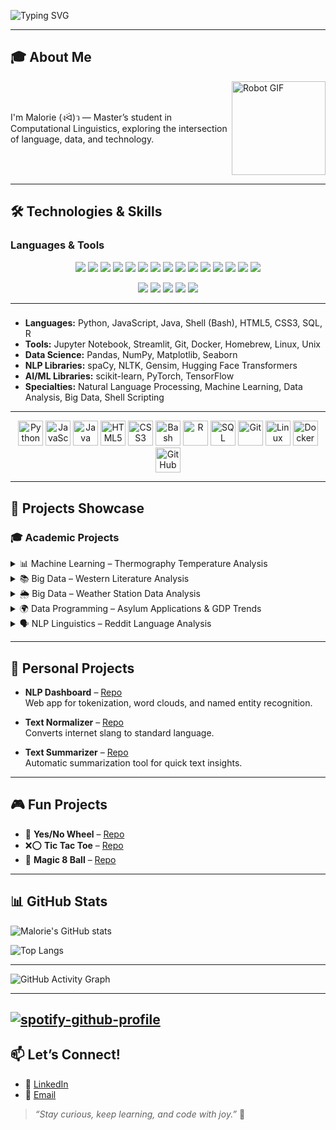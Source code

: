 ![Typing SVG](https://readme-typing-svg.demolab.com?font=Fira+Code&pause=1000&color=1E90FF&width=500&lines=Hi%2C+I'm+Malorie.;Computational+Linguistics+Master's+Student;NLP%2C+Machine+Learning+%26+Data+Enthusiast;Building+tools+that+make+language+come+alive%21)

---

## 🎓 About Me

<div align="left" style="display: flex; align-items: center; justify-content: space-between;">

<div>
  <p>I'm Malorie (งᐛ)ว — Master’s student in Computational Linguistics, exploring the intersection of language, data, and technology.</p>
</div>

<img src="https://media0.giphy.com/media/v1.Y2lkPTc5MGI3NjExN2RrZ2JiZGtremp5dnoyazQzNHV2Z2djcWdoem51bG03d3ljNGdoaSZlcD12MV9pbnRlcm5hbF9naWZfYnlfaWQmY3Q9cw/qyv59JLK2Q0Or2qt0H/giphy.gif" width="150" alt="Robot GIF"/>
</div>




---

## 🛠️ Technologies & Skills

### Languages & Tools
<p align="center">
  <img src="https://img.shields.io/badge/Python-3776AB?style=for-the-badge&logo=python&logoColor=white"/>
  <img src="https://img.shields.io/badge/JavaScript-F7DF1E?style=for-the-badge&logo=javascript&logoColor=black"/>
  <img src="https://img.shields.io/badge/R-276DC3?style=for-the-badge&logo=r&logoColor=white"/>
  <img src="https://img.shields.io/badge/SQL-4479A1?style=for-the-badge&logo=postgresql&logoColor=white"/>
  <img src="https://img.shields.io/badge/Git-F05032?style=for-the-badge&logo=git&logoColor=white"/>
  <img src="https://img.shields.io/badge/Homebrew-FBB040?style=for-the-badge&logo=homebrew&logoColor=white"/>
  <img src="https://img.shields.io/badge/Linux-FCC624?style=for-the-badge&logo=linux&logoColor=black"/>
  <img src="https://img.shields.io/badge/Shell_Scripting-121011?style=for-the-badge&logo=gnu-bash&logoColor=white"/>
  <img src="https://img.shields.io/badge/VSCode-007ACC?style=for-the-badge&logo=visualstudiocode&logoColor=white"/>
  <img src="https://img.shields.io/badge/Docker-2496ED?style=for-the-badge&logo=docker&logoColor=white"/>
  <img src="https://img.shields.io/badge/GitHub%20Actions-2088FF?style=for-the-badge&logo=github-actions&logoColor=white"/>
  <img src="https://img.shields.io/badge/Jupyter-F37626?style=for-the-badge&logo=jupyter&logoColor=white"/>
  <img src="https://img.shields.io/badge/Streamlit-FF4B4B?style=for-the-badge&logo=streamlit&logoColor=white"/>
  <img src="https://img.shields.io/badge/HDFS-003366?style=for-the-badge"/>
  <img src="https://img.shields.io/badge/Apache%20Mahout-02599C?style=for-the-badge"/>
</p>

<p align="center">
  <img src="https://img.shields.io/badge/Pandas-150458?style=for-the-badge&logo=pandas&logoColor=white"/>
  <img src="https://img.shields.io/badge/NumPy-013243?style=for-the-badge&logo=numpy&logoColor=white"/>
  <img src="https://img.shields.io/badge/scikit--learn-F7931E?style=for-the-badge&logo=scikit-learn&logoColor=white"/>
  <img src="https://img.shields.io/badge/spaCy-09A3D5?style=for-the-badge"/>
  <img src="https://img.shields.io/badge/HuggingFace-FFD21F?style=for-the-badge&logo=huggingface&logoColor=black"/>
</p>

---

### 
- **Languages:** Python, JavaScript, Java, Shell (Bash), HTML5, CSS3, SQL, R  
- **Tools:** Jupyter Notebook, Streamlit, Git, Docker, Homebrew, Linux, Unix  
- **Data Science:** Pandas, NumPy, Matplotlib, Seaborn  
- **NLP Libraries:** spaCy, NLTK, Gensim, Hugging Face Transformers  
- **AI/ML Libraries:** scikit-learn, PyTorch, TensorFlow  
- **Specialties:** Natural Language Processing, Machine Learning, Data Analysis, Big Data, Shell Scripting

---

<p align="center">
  <img src="https://cdn.jsdelivr.net/gh/devicons/devicon/icons/python/python-original.svg" width="40" title="Python"/>
  <img src="https://cdn.jsdelivr.net/gh/devicons/devicon/icons/javascript/javascript-original.svg" width="40" title="JavaScript"/>
  <img src="https://cdn.jsdelivr.net/gh/devicons/devicon/icons/java/java-original.svg" width="40" title="Java"/>
  <img src="https://cdn.jsdelivr.net/gh/devicons/devicon/icons/html5/html5-original.svg" width="40" title="HTML5"/>
  <img src="https://cdn.jsdelivr.net/gh/devicons/devicon/icons/css3/css3-original.svg" width="40" title="CSS3"/>
  <img src="https://cdn.jsdelivr.net/gh/devicons/devicon/icons/bash/bash-original.svg" width="40" title="Bash"/>
  <img src="https://cdn.jsdelivr.net/gh/devicons/devicon/icons/r/r-original.svg" width="40" title="R"/>
  <img src="https://cdn.jsdelivr.net/gh/devicons/devicon/icons/postgresql/postgresql-original.svg" width="40" title="SQL"/>
  <img src="https://cdn.jsdelivr.net/gh/devicons/devicon/icons/git/git-original.svg" width="40" title="Git"/>
  <img src="https://cdn.jsdelivr.net/gh/devicons/devicon/icons/linux/linux-original.svg" width="40" title="Linux"/>
  <img src="https://cdn.jsdelivr.net/gh/devicons/devicon/icons/docker/docker-original.svg" width="40" title="Docker"/>
  <img src="https://cdn.jsdelivr.net/gh/devicons/devicon/icons/github/github-original.svg" width="40" title="GitHub"/>
</p>



---

## 📂 Projects Showcase

### 🎓 Academic Projects

<details>
  <summary>📊 Machine Learning – Thermography Temperature Analysis</summary>
  
  - **Repo:** [Machine_Learning_CW1](https://github.com/malorieiovino/Machine_Learning_CW1)  
  - 🛠 *Tech:* Jupyter Notebook  
  - Analyzed thermography temperature data for machine learning insights.
</details>

<details>
  <summary>📚 Big Data – Western Literature Analysis</summary>

  - **Repo:** [big_data_CW1Q2](https://github.com/malorieiovino/big_data_CW1Q2)  
  - 🛠 *Tech:* Apache Mahout, Shell Scripting  
  - Large-scale text analysis of Western literature.
</details>

<details>
  <summary>🌦️ Big Data – Weather Station Data Analysis</summary>

  - **Repo:** [big_data_CW1Q1](https://github.com/malorieiovino/big_data_CW1Q1)  
  - 🛠 *Tech:* Python, HDFS  
  - Analyzed weather data across multiple stations.
</details>

<details>
  <summary>🌍 Data Programming – Asylum Applications & GDP Trends</summary>

  - **Repo:** [asylum_gdp_data](https://github.com/malorieiovino/asylum_gdp_data)  
  - 🛠 *Tech:* Jupyter Notebook, EDA  
  - Investigated global GDP trends and asylum application data.
</details>

<details>
  <summary>🗣️ NLP Linguistics – Reddit Language Analysis</summary>

  - **Repo:** [reddit_nlp_scraping](https://github.com/malorieiovino/reddit_nlp_scraping)  
  - 🛠 *Tech:* Jupyter Notebook, Reddit API (PRAW)  
  - Linguistic analysis of language use in online communities.
</details>

---

## 🧪 Personal Projects

- **NLP Dashboard** – [Repo](https://github.com/malorieiovino/NLP-Dashboard)  
  Web app for tokenization, word clouds, and named entity recognition.

- **Text Normalizer** – [Repo](https://github.com/malorieiovino/text_normalizer)  
  Converts internet slang to standard language.

- **Text Summarizer** – [Repo](https://github.com/malorieiovino/text_summarizer)  
  Automatic summarization tool for quick text insights.

---

## 🎮 Fun Projects

- 🎲 **Yes/No Wheel** – [Repo](https://github.com/malorieiovino/yes-no-wheel)
- ❌⭕ **Tic Tac Toe** – [Repo](https://github.com/malorieiovino/tictactoe)
- 🔮 **Magic 8 Ball** – [Repo](https://github.com/malorieiovino/magic-8-ball)

---

## 📊 GitHub Stats

![Malorie's GitHub stats](https://github-readme-stats.vercel.app/api?username=malorieiovino&show_icons=true&theme=tokyonight&hide_border=true&hide_title=true)

![Top Langs](https://github-readme-stats.vercel.app/api/top-langs/?username=malorieiovino&layout=compact&theme=tokyonight&hide_border=true)

---
![GitHub Activity Graph](https://github-readme-activity-graph.vercel.app/graph?username=malorieiovino&theme=tokyo-night&hide_border=true)

--- 
[![spotify-github-profile](https://spotify-github-profile.kittinanx.com/api/view?uid=1294737094&cover_image=true&theme=default&show_offline=false&background_color=121212&interchange=false)](https://github.com/kittinan/spotify-github-profile)
--- 

## 📫 Let’s Connect!

- 🔗 [LinkedIn](https://linkedin.com/in/malorieiovino)
- 📧 [Email](mailto:iovinomalorie@gmail.com)

> *“Stay curious, keep learning, and code with joy.”* 🌱


